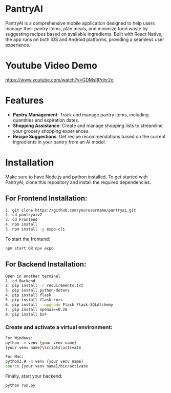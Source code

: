 # PantryAI

PantryAI is a comprehensive mobile application designed to help users manage their pantry items, plan meals, and minimize food waste by suggesting recipes based on available ingredients. Built with React Native, the app runs on both iOS and Android platforms, providing a seamless user experience.

# Youtube Video Demo
https://www.youtube.com/watch?v=GDMsRPdhr2g

# Features

- **Pantry Management**: Track and manage pantry items, including quantities and expiration dates.
- **Shopping Assistance**: Create and manage shopping lists to streamline your grocery shopping experiences.
- **Recipe Suggestions**: Get recipe recommendations based on the current ingredients in your pantry from an AI model.

# Installation
Make sure to have Node.js and python installed.
To get started with PantryAI, clone this repository and install the required dependencies.

## For Frontend Installation:
```bash
1. git clone https://github.com/yourusername/pantryai.git
2. cd pantryaiv2
3. cd Frontend
4. npm install
5. npm install -g expo-cli
```
To start the frontend:
```bash
npm start OR npx expo 
```
## For Backend Installation: 
```bash
Open in another terminal
1. cd Backend
2. pip install -r requirements.txt
3. pip install python-dotenv
4. pip install flask
5. pip install flask_cors
6. pip install --upgrade Flask Flask-SQLAlchemy
7. pip install openai==0.28
8. pip install bs4
```
### Create and activate a virtual environment:
```bash
For Windows:
python -m venv {your venv name}
{your venv name}\Scripts\activate
```
```bash
For Mac:
python3.9 -m venv {your venv name}
source {your venv name}/bin/activate
```
Finally, start your backend:
```bash
python run.py
```



